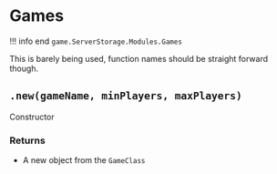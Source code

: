 # Games
!!! info end
    ``game.ServerStorage.Modules.Games``

This is barely being used, function names should be straight forward though.

## ``.new(gameName, minPlayers, maxPlayers)``
Constructor
### Returns
* A new object from the ``GameClass``